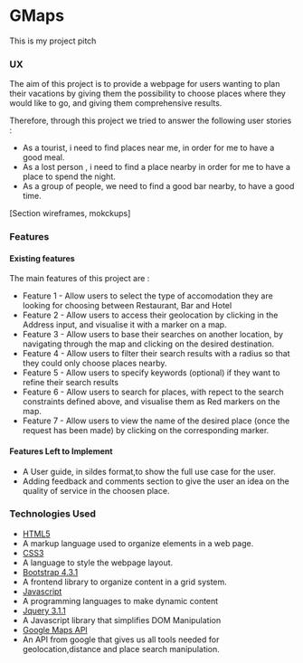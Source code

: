 # GMaps
This is my project pitch

### UX

The aim of this project is to provide a webpage for users wanting to plan their vacations by giving them the possibility to choose places where they would like to go, and giving them comprehensive results.  

Therefore, through this project we tried to answer the following user stories :

* As a tourist, i need to find places near me, in order for me to have a good meal.
* As a lost person , i need to find a place nearby in order for  me to have a place to spend the night.
* As a group of people, we need to find a good bar nearby, to have a good time.

 [Section wireframes, mokckups]
 
 ### Features

 #### Existing features
 
The main features of this project are : 

* Feature 1 - Allow users to select the type of accomodation they are looking for choosing between Restaurant, Bar and Hotel
* Feature 2 - Allow users to access their geolocation by clicking in the Address input, and visualise it with a marker on a map.
* Feature 3 - Allow users to base their searches on another location, by navigating through the map and clicking on the desired destination.
* Feature 4 - Allow users to filter their search results with a radius so that they could only choose places nearby.
* Feature 5 - Allow users to specify keywords (optional) if they want to refine their search results
* Feature 6 - Allow users to search for places, with repect to the search constraints defined above, and visualise them as Red markers on the map.
* Feature 7 - Allow users to view the name of the desired place (once the request has been made) by clicking on the corresponding marker.

#### Features Left to Implement

* A User guide, in sildes format,to show the full use case for the user.
* Adding feedback and comments section to give the user an idea on the quality of service in the choosen place.

### Technologies Used

 - [HTML5](https://www.w3.org/TR/html52/)
 - A markup language used to organize elements in a web page.
 - [CSS3](https://devdocs.io/css/)
 - A language to style the webpage layout.
 - [Bootstrap 4.3.1](https://getbootstrap.com/docs/4.3/)
 - A frontend library to organize content in a grid system.
 - [Javascript](https://devdocs.io/javascript/)
 - A programming languages to make dynamic content
 - [Jquery 3.1.1](https://jquery.com)
 - A Javascript library that simplifies DOM Manipulation
 - [Google Maps API](https://developers.google.com/maps/)
 - An API from google that gives us all tools needed for geolocation,distance and place search manipulation.
